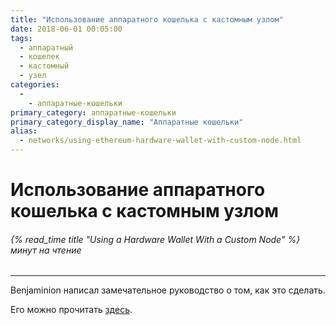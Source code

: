 ```yaml
---
title: "Использование аппаратного кошелька с кастомным узлом"
date: 2018-06-01 00:05:00
tags:
  - аппаратный
  - кошелек
  - кастомный
  - узел
categories:
  - 
    - аппаратные-кошельки
primary_category: аппаратные-кошельки
primary_category_display_name: "Аппаратные кошельки"
alias:
  - networks/using-ethereum-hardware-wallet-with-custom-node.html
---
```


# **Использование аппаратного кошелька с кастомным узлом**

###### {% read_time title "Using a Hardware Wallet With a Custom Node" %} минут на чтение

* * *

Benjaminion написал замечательное руководство о том, как это сделать.

Его можно прочитать [здесь](https://github.com/benjaminion/eth-parity-qnap/wiki/Connecting-to-MyEtherWallet).
